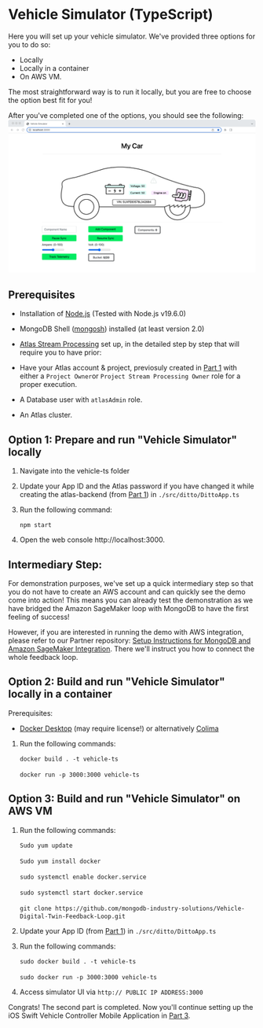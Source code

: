 # Vehicle Simulator (TypeScript)

Here you will set up your vehicle simulator. We've provided three options for you to do so: 

* Locally
* Locally in a container
* On AWS VM. 

The most straightforward way is to run it locally, but you are free to choose the option best fit for you! 

After you've completed one of the options, you should see the following: 
![image](../media/vehicle.png)

## Prerequisites

* Installation of [Node.js](https://nodejs.org/) (Tested with Node.js v19.6.0)

* MongoDB Shell ([mongosh](https://www.mongodb.com/docs/mongodb-shell/#mongodb-binary-bin.mongosh)) installed (at least version 2.0)

* [Atlas Stream Processing](https://www.mongodb.com/docs/atlas/atlas-stream-processing/tutorial/) set up, in the detailed step by step that will require you to have prior:
* Have your Atlas account & project, previosuly created in [Part 1](../atlas-backend) with either a `Project Owner`or `Project Stream Processing Owner` role for a proper execution.

* A Database user with `atlasAdmin` role.

* An Atlas cluster.



## Option 1: Prepare and run "Vehicle Simulator" locally

1. Navigate into the vehicle-ts folder 
2. Update your App ID and the Atlas password if you have changed it while creating the atlas-backend (from [Part 1](../atlas-backend)) in `./src/ditto/DittoApp.ts`

3. Run the following command: 
      ```
      npm start
      ```
4. Open the web console http://localhost:3000. 

## Intermediary Step:
For demonstration purposes, we've set up a quick intermediary step so that you do not have to create an AWS account and can quickly see the demo come into action! This means you can already test the demonstration as we have bridged the Amazon SageMaker loop with MongoDB to have the first feeling of success!  

However, if you are interested in running the demo with AWS integration, please refer to our Partner repository: [Setup Instructions for MongoDB and Amazon SageMaker Integration](https://github.com/mongodb-partners/Vehicle-Digital-Twin-Solution). There we'll instruct you how to connect the whole feedback loop. 

## Option 2: Build and run "Vehicle Simulator" locally in a container

Prerequisites:
- [Docker Desktop](https://www.docker.com/) (may require license!) or alternatively [Colima](https://github.com/abiosoft/colima)

1. Run the following commands: 
    
    ```
    docker build . -t vehicle-ts 

    docker run -p 3000:3000 vehicle-ts
    ```

## Option 3: Build and run "Vehicle Simulator" on AWS VM

1. Run the following commands: 

      ```
      Sudo yum update
      
      Sudo yum install docker
      
      sudo systemctl enable docker.service

      sudo systemctl start docker.service

      git clone https://github.com/mongodb-industry-solutions/Vehicle-Digital-Twin-Feedback-Loop.git
      ```

2. Update your App ID (from [Part 1](../atlas-backend)) in `./src/ditto/DittoApp.ts`

3. Run the following commands:

      ```
      sudo docker build . -t vehicle-ts

      sudo docker run -p 3000:3000 vehicle-ts
      ```

4. Access simulator UI via `http:// PUBLIC IP ADDRESS:3000`

Congrats! The second part is completed. Now you'll continue setting up the iOS Swift Vehicle Controller Mobile Application in [Part 3](../mobile-swift).
